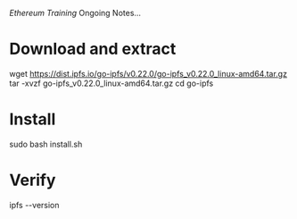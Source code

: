 *Ethereum Training*
Ongoing Notes...

# Download and extract
wget https://dist.ipfs.io/go-ipfs/v0.22.0/go-ipfs_v0.22.0_linux-amd64.tar.gz
tar -xvzf go-ipfs_v0.22.0_linux-amd64.tar.gz
cd go-ipfs

# Install
sudo bash install.sh

# Verify
ipfs --version

